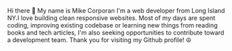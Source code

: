 Hi there 👋
My name is Mike Corporan
I'm a web developer from Long Island NY.I love building clean responsive websites. Most of my days are spent coding, improving existing codebase or learning new things from reading books and tech articles, I'm also seeking opportunities to contribute toward a development team. Thank you for visiting my Github profile! ☮️
